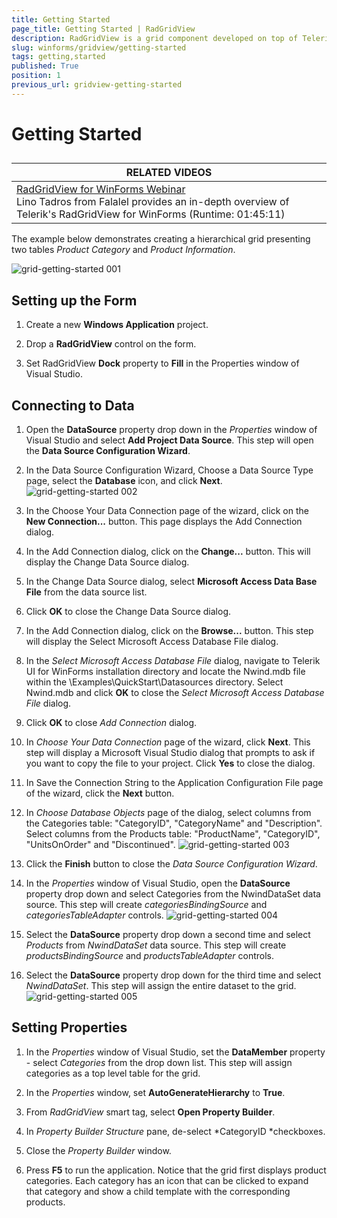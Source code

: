 ```yaml
---
title: Getting Started
page_title: Getting Started | RadGridView
description: RadGridView is a grid component developed on top of Telerik Presentation Framework which provides a combination of performance, extensibility, customizability, and ease of use.
slug: winforms/gridview/getting-started
tags: getting,started
published: True
position: 1
previous_url: gridview-getting-started
---
```


# Getting Started



## 



| RELATED VIDEOS |  
| ------ |
|[RadGridView for WinForms Webinar](http://tv.telerik.com/watch/winforms/webinar/radgridview-for-winforms-webinar)<br>Lino Tadros from Falalel provides an in-depth overview of Telerik's RadGridView for WinForms (Runtime: 01:45:11)|

The example below demonstrates creating a hierarchical grid presenting two tables *Product Category* and *Product Information*.

![grid-getting-started 001](images/grid-getting-started001.png)

## Setting up the Form 

1. Create a new __Windows Application__ project.
            

1. Drop a __RadGridView__ control on the form.
            

1. Set RadGridView __Dock__ property to __Fill__ in the Properties window of Visual Studio.
            

## Connecting to Data

1. Open the __DataSource__ property drop down in the *Properties* window of Visual Studio and select __Add Project Data Source__. This step will open the __Data Source Configuration Wizard__.
            

1. In the Data Source Configuration Wizard, Choose a Data Source Type page, select the __Database__ icon, and click __Next__.
![grid-getting-started 002](images/grid-getting-started002.png)

1. In the Choose Your Data Connection page of the wizard, click on the __New Connection...__ button. This page displays the Add Connection dialog.
            

1. In the Add Connection dialog, click on the __Change...__ button. This will display the Change Data Source dialog.
            

1. In the Change Data Source dialog, select __Microsoft Access Data Base File__ from the data source list.
            

1. Click __OK__ to close the Change Data Source dialog.
            

1. In the Add Connection dialog, click on the __Browse...__ button. This step will display the Select Microsoft Access Database File dialog.
            

1. In the *Select Microsoft Access Database File* dialog, navigate to Telerik UI for WinForms installation directory and locate the Nwind.mdb file within the \Examples\QuickStart\Datasources directory. Select Nwind.mdb and click __OK__ to close the *Select Microsoft Access Database File* dialog.
            

1. Click __OK__ to close *Add Connection* dialog.
            

1. In *Choose Your Data Connection* page of the wizard, click __Next__. This step will display a Microsoft Visual Studio dialog that prompts to ask if you want to copy the file to your project. Click __Yes__ to close the dialog.
            

1. In Save the Connection String to the Application Configuration File page of the wizard, click the __Next__ button.
            

1. In *Choose Database Objects* page of the dialog, select columns from the Categories table: "CategoryID", "CategoryName" and "Description". Select columns from the Products table: "ProductName", "CategoryID", "UnitsOnOrder" and "Discontinued".
![grid-getting-started 003](images/grid-getting-started003.png)

1. Click the __Finish__ button to close the *Data Source Configuration Wizard*.
            

1. In the *Properties* window of Visual Studio, open the __DataSource__ property drop down and select Categories from the NwindDataSet data source. This step will create *categoriesBindingSource* and *categoriesTableAdapter* controls.
![grid-getting-started 004](images/grid-getting-started004.png)

1. Select the __DataSource__ property drop down a second time and select *Products* from *NwindDataSet* data source. This step will create *productsBindingSource* and *productsTableAdapter* controls.
            

1. Select the __DataSource__ property drop down for the third time and select *NwindDataSet*. This step will assign the entire dataset to the grid.
![grid-getting-started 005](images/grid-getting-started005.png)

## Setting Properties

1. In the *Properties* window of Visual Studio, set the __DataMember__ property - select *Categories* from the drop down list. This step will assign categories as a top level table for the grid.
            

1. In the *Properties* window, set __AutoGenerateHierarchy__ to __True__.
            

1. From *RadGridView* smart tag, select __Open Property Builder__.
            

1. In *Property Builder Structure* pane, de-select *CategoryID *checkboxes.
            

1. Close the *Property Builder* window.
            

1. Press __F5__ to run the application. Notice that the grid first displays product categories. Each category has an icon that can be clicked to expand that category and show a child template with the corresponding products.
            

